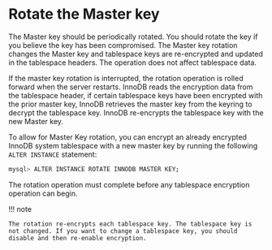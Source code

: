 # Rotate the Master key

The Master key should be periodically rotated. You should rotate the key if you
believe the key has been compromised. The Master key rotation changes the Master
key and tablespace keys are re-encrypted and updated in the tablespace headers.
The operation does not affect tablespace data.

If the master key rotation is interrupted, the rotation operation is rolled
forward when the server restarts. InnoDB reads the encryption data from the
tablespace header, if certain tablespace keys have been encrypted with the prior
master key, InnoDB retrieves the master key from the keyring to decrypt the
tablespace key. InnoDB re-encrypts the tablespace key with the new Master key.

To allow for Master Key rotation, you can encrypt an already encrypted InnoDB
system tablespace with a new master key by running the following `ALTER
INSTANCE` statement:

```{.bash data-prompt="mysql>"}
mysql> ALTER INSTANCE ROTATE INNODB MASTER KEY;
```

The rotation operation must complete before any tablespace encryption operation
can begin.

!!! note

    The rotation re-encrypts each tablespace key. The tablespace key is not changed. If you want to change a tablespace key, you should disable and then re-enable encryption.

